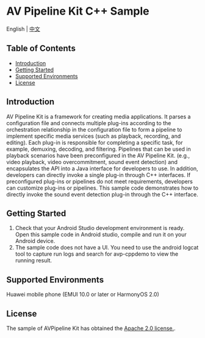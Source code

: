 # AV Pipeline Kit C++ Sample

English | [中文](README_ZH.md)

## Table of Contents

 * [Introduction](#introduction)
 * [Getting Started](#getting-started)
 * [Supported Environments](#supported-environments)
 * [License](#license)
## Introduction
AV Pipeline Kit is a framework for creating media applications. It parses a configuration file and connects multiple plug-ins according to the orchestration relationship in the configuration file to form a pipeline to implement specific media services (such as playback, recording, and editing). Each plug-in is responsible for completing a specific task, for example, demuxing, decoding, and filtering.
Pipelines that can be used in playback scenarios have been preconfigured in the AV Pipeline Kit. (e.g., video playback, video overcommitment, sound event detection) and encapsulates the API into a Java interface for developers to use. In addition, developers can directly invoke a single plug-in through C++ interfaces. If preconfigured plug-ins or pipelines do not meet requirements, developers can customize plug-ins or pipelines.
This sample code demonstrates how to directly invoke the sound event detection plug-in through the C++ interface.

## Getting Started
1. Check that your Android Studio development environment is ready. Open this sample code in Android studio, compile and run it on your Android device.
2. The sample code does not have a UI. You need to use the android logcat tool to capture run logs and search for avp-cppdemo to view the running result.

## Supported Environments
Huawei mobile phone (EMUI 10.0 or later or HarmonyOS 2.0)

## License
The sample of AVPipeline Kit has obtained the [Apache 2.0 license.](http://www.apache.org/licenses/LICENSE-2.0).
